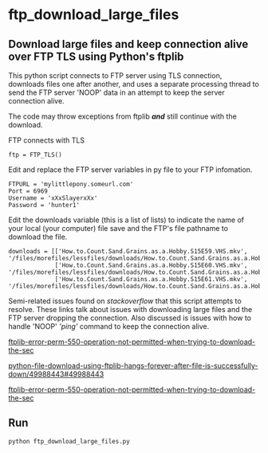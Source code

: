 # ftp_download_large_files
## Download large files and keep connection alive over FTP TLS using Python's ftplib

This python script connects to FTP server using TLS connection, downloads files one after another, and uses a separate processing thread to send the FTP server 'NOOP' data in an attempt to keep the server connection alive. 

The code may throw exceptions from ftplib ***and*** still continue with the download. 

FTP connects with TLS
```
ftp = FTP_TLS()
```

Edit and replace the FTP server variables in py file to your FTP infomation.
```
FTPURL = 'mylittlepony.someurl.com'
Port = 6969
Username = 'xXxSlayerxXx'
Password = 'hunter1'
```

Edit the downloads variable (this is a list of lists) to indicate the name of your local (your computer) file save and the FTP's file pathname to download the file.
```
downloads = [['How.to.Count.Sand.Grains.as.a.Hobby.S15E59.VHS.mkv', '/files/morefiles/lessfiles/downloads/How.to.Count.Sand.Grains.as.a.Hobby.S15E59.VHS.mkv'],
             ['How.to.Count.Sand.Grains.as.a.Hobby.S15E60.VHS.mkv', '/files/morefiles/lessfiles/downloads/How.to.Count.Sand.Grains.as.a.Hobby.S15E60.VHS.mkv'],
             ['How.to.Count.Sand.Grains.as.a.Hobby.S15E61.VHS.mkv', '/files/morefiles/lessfiles/downloads/How.to.Count.Sand.Grains.as.a.Hobby.S15E61.VHS.mkv']]
```

Semi-related issues found on *stackoverflow* that this script attempts to resolve. These links talk about issues with downloading large files and the FTP server dropping the connection. Also discussed is issues with how to handle 'NOOP' *'ping'* command to keep the connection alive.

[ftplib-error-perm-550-operation-not-permitted-when-trying-to-download-the-sec](https://stackoverflow.com/questions/73534659/ftplib-error-perm-550-operation-not-permitted-when-trying-to-download-the-sec)

[python-file-download-using-ftplib-hangs-forever-after-file-is-successfully-down/49988443#49988443](https://stackoverflow.com/questions/49976095/python-file-download-using-ftplib-hangs-forever-after-file-is-successfully-down/49988443#49988443)

[ftplib-error-perm-550-operation-not-permitted-when-trying-to-download-the-sec](https://stackoverflow.com/questions/73534659/ftplib-error-perm-550-operation-not-permitted-when-trying-to-download-the-sec)

## Run
```
python ftp_download_large_files.py
```
